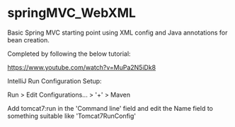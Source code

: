 # springMVC_WebXML

Basic Spring MVC starting point using XML config and Java annotations for bean creation.

Completed by following the below tutorial:

https://www.youtube.com/watch?v=MuPa2N5iDk8

IntelliJ Run Configuration Setup:

Run > Edit Configurations... > '+' > Maven

Add tomcat7:run in the 'Command line' field and edit the Name field to something suitable like 'Tomcat7RunConfig'